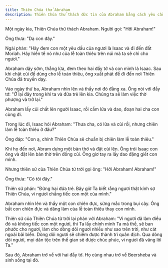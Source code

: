 ```yaml
---
title: Thiên Chúa thử Abraham
description: Thiên Chúa thử thách đức tin của Abraham bằng cách yêu cầu ông dâng Isaac, con trai duy nhất của mình, làm lễ tế. Qua sự vâng phục của Abraham, Thiên Chúa đã xác nhận giao ước và ban phúc lành lớn lao cho ông cùng dòng dõi.
---
```


Một ngày kia, Thiên Chúa thử thách Abraham. Người gọi: "Hỡi Abraham!"

Ông thưa: "Dạ con đây."

Ngài phán: "Hãy đem con một yêu dấu của ngươi là Isaac và đi đến đất Moriah. Hãy hiến tế nó như của lễ toàn thiêu trên núi mà ta sẽ chỉ cho ngươi."

Abraham dậy sớm, thắng lừa, đem theo hai đầy tớ và con mình là Isaac. Sau khi chặt củi để dùng cho lễ toàn thiêu, ông xuất phát để đi đến nơi Thiên Chúa đã truyền dạy.

Vào ngày thứ ba, Abraham nhìn lên và thấy nơi đó đằng xa. Ông nói với đầy tớ: "Ở lại đây trong khi ta và đứa trẻ lên kia. Chúng ta sẽ làm việc thờ phượng và trở lại."

Abraham lấy củi chất lên người Isaac, rồi cầm lửa và dao, đoạn hai cha con cùng đi.

Trong lúc đi, Isaac hỏi Abraham: "Thưa cha, có lửa và củi rồi, nhưng chiên làm lễ toàn thiêu ở đâu?"

Ông đáp: "Con ạ, chính Thiên Chúa sẽ chuẩn bị chiên làm lễ toàn thiêu."

Khi họ đến nơi, Abram dựng một bàn thờ và đặt củi lên. Ông trói Isaac con ông và đặt lên bàn thờ trên đống củi. Ông giơ tay ra lấy dao đặng giết con mình.

Nhưng thiên sứ của Thiên Chúa từ trời gọi ông: "Hỡi Abraham! Abraham!"

Ông thưa: "Có tôi đây."

Thiên sứ phán: "Đừng hại đứa trẻ. Bây giờ Ta biết rằng ngươi thật kính sợ Thiên Chúa, vì ngươi chẳng tiếc con một của mình."

Abraham nhìn lên và thấy một con chiên đực, sừng mắc trong bụi cây. Ông bắt con chiên đực và dâng làm của lễ toàn thiêu thay con mình.

Thiên sứ của Thiên Chúa từ trời lại phán với Abraham: "Vì ngươi đã làm điều đó và không tiếc con một ngươi, thì Ta lấy chính mình Ta mà thề, sẽ ban phước cho ngươi, làm cho dòng dõi ngươi nhiều như sao trên trời, như cát ngoài bãi biển. Dòng dõi ngươi sẽ chiếm được thành trì quân địch. Qua dòng dõi ngươi, mọi dân tộc trên thế gian sẽ được chúc phúc, vì ngươi đã vâng lời Ta."

Sau đó, Abraham trở về với hai đầy tớ. Họ cùng nhau trở về Beersheba và sinh sống tại đó.